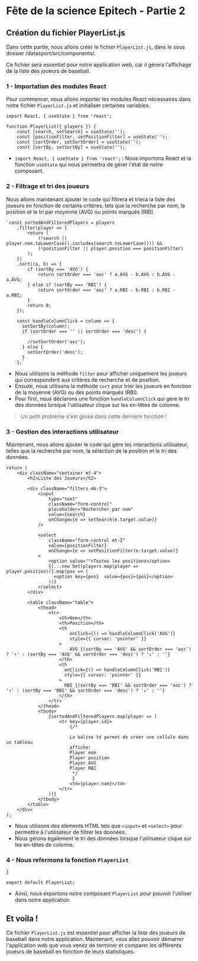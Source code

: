 
# Fête de la science Epitech - Partie 2

## Création du fichier PlayerList.js

Dans cette partie, nous allons créer le fichier `PlayerList.js`, dans le sous dossier /datasport/src/components/.

Ce fichier sera essentiel pour notre application web, car il gérera l'affichage de la liste des joueurs de baseball.

### 1 - Importation des modules React

Pour commencer, nous allons importer les modules React nécessaires dans notre fichier `PlayerList.js` et initialiser certaines variables.


    import React, { useState } from 'react';
    
    function PlayerList({ players }) {
        const [search, setSearch] = useState('');
        const [positionFilter, setPositionFilter] = useState('');
        const [sortOrder, setSortOrder] = useState('');
        const [sortBy, setSortBy] = useState('');
      
    

-   `import React, { useState } from 'react';` : Nous importons React et la fonction `useState` qui nous permettra de gérer l'état de notre composant.

### 2 - Filtrage et tri des joueurs

Nous allons maintenant ajouter le code qui filtrera et triera la liste des joueurs en fonction de certains critères, tels que la recherche par nom, la position et le tri par moyenne (AVG) ou points marqués (RBI).


    `const sortedAndFilteredPlayers = players
        .filter(player => {
            return (
                (!search || player.nom.toLowerCase().includes(search.toLowerCase())) &&
                (!positionFilter || player.position === positionFilter)
            );
        })
        .sort((a, b) => {
            if (sortBy === 'AVG') {
                return sortOrder === 'asc' ? a.AVG - b.AVG : b.AVG - a.AVG;
            } else if (sortBy === 'RBI') {
                return sortOrder === 'asc' ? a.RBI - b.RBI : b.RBI - a.RBI;
            }
            return 0;
        });

        const handleColumnClick = column => {
          setSortBy(column);
          if (sortOrder === '' || sortOrder === 'desc') {
    
            //setSortOrder('asc');
          } else {
            setSortOrder('desc');
          }
        };` 

-   Nous utilisons la méthode `filter` pour afficher uniquement les joueurs qui correspondent aux critères de recherche et de position.
-   Ensuite, nous utilisons la méthode `sort` pour trier les joueurs en fonction de la moyenne (AVG) ou des points marqués (RBI).
-   Pour finir, nous déclarons une fonction `handleColumnClick` qui gère le tri des données lorsque l'utilisateur clique sur les en-têtes de colonne.
> Un petit problème s'est glissé dans cette dernière fonction !

### 3 - Gestion des interactions utilisateur

Maintenant, nous allons ajouter le code qui gère les interactions utilisateur, telles que la recherche par nom, la sélection de la position et le tri des données.


    return (
        <div className="container mt-4">
            <h2>Liste des Joueurs</h2>
    
            <div className="filters mb-3">
                <input
                    type="text"
                    className="form-control"
                    placeholder="Rechercher par nom"
                    value={search}
                    onChange={e => setSearch(e.target.value)}
                />
    
                <select
                    className="form-control mt-2"
                    value={positionFilter}
                    onChange={e => setPositionFilter(e.target.value)}
                >
                    <option value="">Toutes les positions</option>
                    {[...new Set(players.map(player => player.position))].map(pos => (  
				      <option key={pos}  value={pos}>{pos}</option>  
				    ))}
                </select>
            </div>
    
            <table className="table">
                <thead>
                    <tr>
                        <th>Nom</th>
                        <th>Position</th>
                        <th
                            onClick={() => handleColumnClick('AVG')}
                            style={{ cursor: 'pointer' }}
                        >
                            AVG {(sortBy === 'AVG' && sortOrder === 'asc') ? '↑' : (sortBy === 'AVG' && sortOrder === 'desc') ? '↓' : ''}
                        </th>
                        <th
                          onClick={() => handleColumnClick('RBI')}
                          style={{ cursor: 'pointer' }}
                        >
                          RBI {(sortBy === 'RBI' && sortOrder === 'asc') ? '↑' : (sortBy === 'RBI' && sortOrder === 'desc') ? '↓' : ''}
                        </th>
                    </tr>
                </thead>
                <tbody>
                    {sortedAndFilteredPlayers.map(player => (
                        <tr key={player.id}>
                            {/*

                            La balise td permet de créer une cellule dans un tableau
                            affiche:
                            Player nom
                            Player position
                            Player AVG
                            Player RBI
                             */
                             }
                            <td>{player.nom}</td>
                        </tr>
                    ))}
                </tbody>
            </table>
        </div>
    );

-   Nous utilisons des éléments HTML tels que `<input>` et `<select>` pour permettre à l'utilisateur de filtrer les données.
-   Nous gérons également le tri des données lorsque l'utilisateur clique sur les en-têtes de colonne.

### 4 - Nous refermons la fonction `PlayerList`

    }

    export default PlayerList;

- Ainsi, nous exportons notre composant `PlayerList` pour pouvoir l'utiliser dans notre application.

## Et voila !
Ce fichier `PlayerList.js` est essentiel pour afficher la liste des joueurs de baseball dans notre application.
Maintenant, vous allez pouvoir démarrer l'application web que vous venez de terminer et comparer les différents joueurs de baseball en fonction de leurs statistiques.